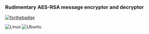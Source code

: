  ### Rudimentary AES-RSA message encryptor and decryptor 
[![forthebadge](https://forthebadge.com/images/badges/made-with-python.svg)](https://forthebadge.com)

![Linux](https://img.shields.io/badge/Linux-FCC624?style=for-the-badge&logo=linux&logoColor=black) ![Ubuntu](https://img.shields.io/badge/Ubuntu-E95420?style=for-the-badge&logo=ubuntu&logoColor=white)

